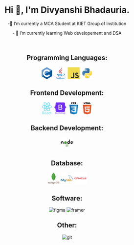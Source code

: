 <!--
**BhadauriaDivya/bhadauriadivya** is a ✨ _special_ ✨ repository because its `README.md` (this file) appears on your GitHub profile.

Here are some ideas to get you started:

- 🔭 I’m currently working on ...
- 🌱 I’m currently learning ...
- 👯 I’m looking to collaborate on ...
- 🤔 I’m looking for help with ...
- 💬 Ask me about ...
- 📫 How to reach me: ...
- 😄 Pronouns: ...
- ⚡ Fun fact: ...
-->

<div align="center">
<!--<img src="IMAGE/img.jpg" alt="intro" height="350px"/>-->
<h1><b>Hi 👋, I'm Divyanshi Bhadauria.</b></h1>
  <p> -🔭 I’m currently a MCA Student at KIET Group of Institution</p>
  <p> - 🌱 I’m currently learning Web developement and DSA</p>

<br>

  
## Programming Languages:
<p>
<img src="https://raw.githubusercontent.com/devicons/devicon/master/icons/c/c-original.svg" alt="c" width="40" height="40"/> 

<img src="https://raw.githubusercontent.com/devicons/devicon/master/icons/java/java-original.svg" alt="java" width="40" height="40"/>

<img src="https://raw.githubusercontent.com/devicons/devicon/master/icons/javascript/javascript-original.svg" alt="javascript" width="40" height="40"/>

<img src="https://raw.githubusercontent.com/devicons/devicon/master/icons/python/python-original.svg" alt="python" width="40" height="40"/>
</p>

## Frontend Development:
<p>
<img src="https://raw.githubusercontent.com/devicons/devicon/master/icons/react/react-original-wordmark.svg" alt="react" width="40" height="40"/>

<img src="https://raw.githubusercontent.com/devicons/devicon/master/icons/bootstrap/bootstrap-plain-wordmark.svg" alt="bootstrap" width="40" height="40"/> 

<img src="https://raw.githubusercontent.com/devicons/devicon/master/icons/css3/css3-original-wordmark.svg" alt="css3" width="40" height="40"/> 

 <img src="https://raw.githubusercontent.com/devicons/devicon/master/icons/html5/html5-original-wordmark.svg" alt="html5" width="40" height="40"/>
</p>

 ## Backend Development:
<p>
 <img src="https://raw.githubusercontent.com/devicons/devicon/master/icons/nodejs/nodejs-original-wordmark.svg" alt="nodejs" width="40" height="40"/>
</p>

 ## Database:
<p>
 <img src="https://raw.githubusercontent.com/devicons/devicon/master/icons/mongodb/mongodb-original-wordmark.svg" alt="mongodb" width="40" height="40"/>

 <img src="https://raw.githubusercontent.com/devicons/devicon/master/icons/mysql/mysql-original-wordmark.svg" alt="mysql" width="40" height="40"/>

 <img src="https://raw.githubusercontent.com/devicons/devicon/master/icons/oracle/oracle-original.svg" alt="oracle" width="40" height="40"/> 
</p>

 ## Software:
<p>
 <img src="https://www.vectorlogo.zone/logos/figma/figma-icon.svg" alt="figma" width="40" height="40"/> 

 <img src="https://www.vectorlogo.zone/logos/framer/framer-icon.svg" alt="framer" width="40" height="40"/>
</p>

 ## Other:
<p>
 <img src="https://www.vectorlogo.zone/logos/git-scm/git-scm-icon.svg" alt="git" width="40" height="40"/>
</p>

</div>
